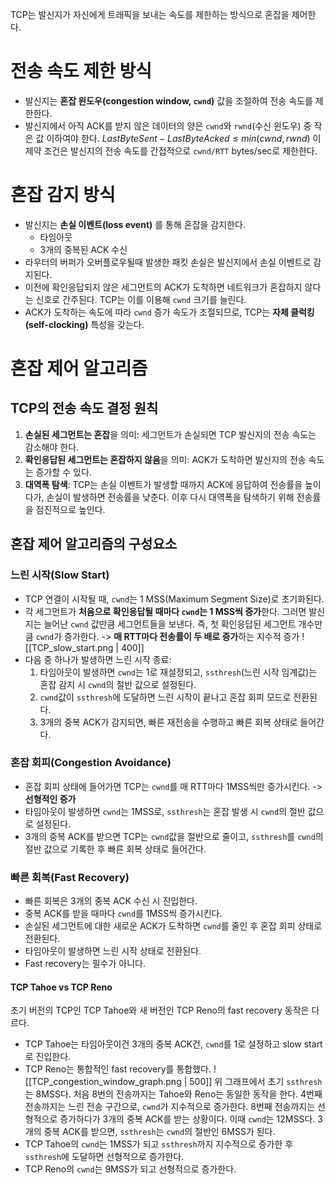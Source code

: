 TCP는 발신지가 자신에게 트래픽을 보내는 속도를 제한하는 방식으로 혼잡을 제어한다.
# 전송 속도 제한 방식
- 발신지는 **혼잡 윈도우(congestion window, `cwnd`)** 값을 조절하여 전송 속도를 제한한다.
- 발신지에서 아직 ACK를 받지 않은 데이터의 양은 `cwnd`와 `rwnd`(수신 윈도우) 중 작은 값 이하여야 한다.
  $LastByteSent - LastByteAcked \leq min(cwnd, rwnd)$
  이 제약 조건은 발신지의 전송 속도를 간접적으로 `cwnd/RTT` bytes/sec로 제한한다.
# 혼잡 감지 방식
- 발신지는 **손실 이벤트(loss event)** 를 통해 혼잡을 감지한다.
	- 타임아웃
	- 3개의 중복된 ACK 수신
- 라우터의 버퍼가 오버플로우될때 발생한 패킷 손실은 발신지에서 손실 이벤트로 감지된다.
- 이전에 확인응답되지 않은 세그먼트의 ACK가 도착하면 네트워크가 혼잡하지 않다는 신호로 간주된다. TCP는 이를 이용해 `cwnd` 크기를 늘린다.
- ACK가 도착하는 속도에 따라 `cwnd` 증가 속도가 조절되므로, TCP는 **자체 클럭킹(self-clocking)** 특성을 갖는다.
# 혼잡 제어 알고리즘
## TCP의 전송 속도 결정 원칙
1. **손실된 세그먼트는 혼잡**을 의미: 세그먼트가 손실되면 TCP 발신지의 전송 속도는 감소해야 한다.
2. **확인응답된 세그먼트는 혼잡하지 않음**을 의미: ACK가 도착하면 발신지의 전송 속도는 증가할 수 있다.
3. **대역폭 탐색**: TCP는 손실 이벤트가 발생할 때까지 ACK에 응답하여 전송률을 높이다가, 손실이 발생하면 전송률을 낮춘다. 이후 다시 대역폭을 탐색하기 위해 전송률을 점진적으로 높인다.
## 혼잡 제어 알고리즘의 구성요소
### 느린 시작(Slow Start)
- TCP 연결이 시작될 때, `cwnd`는 1 MSS(Maximum Segment Size)로 초기화된다.
- 각 세그먼트가 **처음으로 확인응답될 때마다 `cwnd`는 1 MSS씩 증가**한다. 그러면 발신지는 늘어난 `cwnd` 값만큼 세그먼트들을 보낸다. 즉, 첫 확인응답된 세그먼트 개수만큼 `cwnd`가 증가한다. -> **매 RTT마다 전송률이 두 배로 증가**하는 지수적 증가
  ![[TCP_slow_start.png | 400]]
- 다음 중 하나가 발생하면 느린 시작 종료:
	1. 타임아웃이 발생하면 `cwnd`는 1로 재설정되고, `ssthresh`(느린 시작 임계값)는 혼잡 감지 시 `cwnd`의 절반 값으로 설정된다.
	2. `cwnd`값이 `ssthresh`에 도달하면 느린 시작이 끝나고 혼잡 회피 모드로 전환된다.
	3. 3개의 중복 ACK가 감지되면, 빠른 재전송을 수행하고 빠른 회복 상태로 들어간다.
### 혼잡 회피(Congestion Avoidance)
- 혼잡 회피 상태에 들어가면 TCP는 `cwnd`를 매 RTT마다 1MSS씩만 증가시킨다. -> **선형적인 증가**
- 타임아웃이 발생하면 `cwnd`는 1MSS로, `ssthresh`는 혼잡 발생 시 `cwnd`의 절반 값으로 설정된다.
- 3개의 중복 ACK를 받으면 TCP는 `cwnd`값을 절반으로 줄이고, `ssthresh`를 `cwnd`의 절반 값으로 기록한 후 빠른 회복 상태로 들어간다.
### 빠른 회복(Fast Recovery)
- 빠른 회복은 3개의 중복 ACK 수신 시 진입한다.
- 중복 ACK를 받을 때마다 `cwnd`를 1MSS씩 증가시킨다.
- 손실된 세그먼트에 대한 새로운 ACK가 도착하면 `cwnd`를 줄인 후 혼잡 회피 상태로 전환된다.
- 타임아웃이 발생하면 느린 시작 상태로 전환된다.
- Fast recovery는 필수가 아니다.
#### TCP Tahoe vs TCP Reno
초기 버전의 TCP인 TCP Tahoe와 새 버전인 TCP Reno의 fast recovery 동작은 다르다.
- TCP Tahoe는 타임아웃이건 3개의 중복 ACK건, `cwnd`를 1로 설정하고 slow start로 진입한다.
- TCP Reno는 통합적인 fast recovery를 통합했다.
![[TCP_congestion_window_graph.png | 500]]
위 그래프에서 초기 `ssthresh`는 8MSS다.
처음 8번의 전송까지는 Tahoe와 Reno는 동일한 동작을 한다.
4번째 전송까지는 느린 전송 구간으로, `cwnd`가 지수적으로 증가한다.
8번째 전송까지는 선형적으로 증가하다가 3개의 중복 ACK를 받는 상황이다.
이때 `cwnd`는 12MSS다.
3개의 중복 ACK를 받으면, `ssthresh`는 `cwnd`의 절반인 6MSS가 된다.
- TCP Tahoe의 `cwnd`는 1MSS가 되고 `ssthresh`까지 지수적으로 증가한 후 `ssthresh`에 도달하면 선형적으로 증가한다.
- TCP Reno의 `cwnd`는 9MSS가 되고 선형적으로 증가한다.
